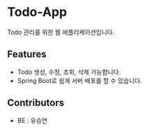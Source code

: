 # Todo-App

Todo 관리를 위한 웹 애플리케이션입니다.

## Features

- Todo 생성, 수정, 조회, 삭제 가능합니다.
- Spring Boot로 쉽게 서버 배포를 할 수 있습니다.


## Contributors

- BE : 유승연
